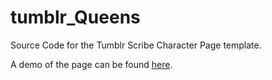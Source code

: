 # tumblr_Queens
Source Code for the Tumblr Scribe Character Page template.

A demo of the page can be found [here](https://github.com/prim0rdia1/ecs174).

